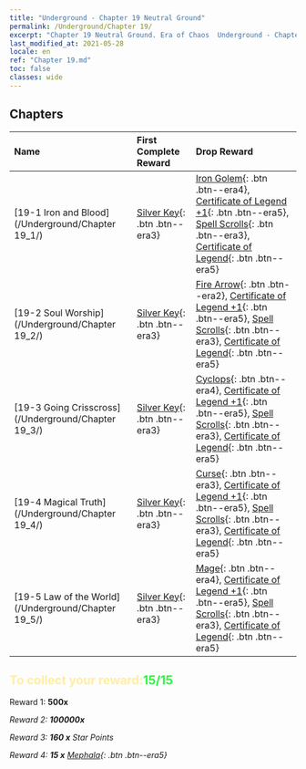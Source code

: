 ```yaml
---
title: "Underground - Chapter 19 Neutral Ground"
permalink: /Underground/Chapter 19/
excerpt: "Chapter 19 Neutral Ground. Era of Chaos  Underground - Chapter 19. Neutral Ground"
last_modified_at: 2021-05-28
locale: en
ref: "Chapter 19.md"
toc: false
classes: wide
---
```


## Chapters

  | Name |  First Complete Reward | Drop Reward |
  |:------------|:------------|:------------| 
  | [19-1 Iron and Blood](/Underground/Chapter 19_1/) | [Silver Key](/Items/con_693/){: .btn .btn--era3} | [Iron Golem](/Items/unt_237/){: .btn .btn--era4}, [Certificate of Legend +1](/Items/mat_74/){: .btn .btn--era5}, [Spell Scrolls](/Items/con_694/){: .btn .btn--era3}, [Certificate of Legend](/Items/mat_67/){: .btn .btn--era5} |
  | [19-2 Soul Worship](/Underground/Chapter 19_2/) | [Silver Key](/Items/con_693/){: .btn .btn--era3} | [Fire Arrow](/Items/her_413/){: .btn .btn--era2}, [Certificate of Legend +1](/Items/mat_74/){: .btn .btn--era5}, [Spell Scrolls](/Items/con_694/){: .btn .btn--era3}, [Certificate of Legend](/Items/mat_67/){: .btn .btn--era5} |
  | [19-3 Going Crisscross](/Underground/Chapter 19_3/) | [Silver Key](/Items/con_693/){: .btn .btn--era3} | [Cyclops](/Items/unt_222/){: .btn .btn--era4}, [Certificate of Legend +1](/Items/mat_74/){: .btn .btn--era5}, [Spell Scrolls](/Items/con_694/){: .btn .btn--era3}, [Certificate of Legend](/Items/mat_67/){: .btn .btn--era5} |
  | [19-4 Magical Truth](/Underground/Chapter 19_4/) | [Silver Key](/Items/con_693/){: .btn .btn--era3} | [Curse](/Items/her_410/){: .btn .btn--era3}, [Certificate of Legend +1](/Items/mat_74/){: .btn .btn--era5}, [Spell Scrolls](/Items/con_694/){: .btn .btn--era3}, [Certificate of Legend](/Items/mat_67/){: .btn .btn--era5} |
  | [19-5 Law of the World](/Underground/Chapter 19_5/) | [Silver Key](/Items/con_693/){: .btn .btn--era3} | [Mage](/Items/unt_238/){: .btn .btn--era4}, [Certificate of Legend +1](/Items/mat_74/){: .btn .btn--era5}, [Spell Scrolls](/Items/con_694/){: .btn .btn--era3}, [Certificate of Legend](/Items/mat_67/){: .btn .btn--era5} |


## <span style="color: #ffeea0">To collect your reward:</span><span style="color: #27f73a">15/15</span>

 Reward 1:  **500x** <i class="fas fa-gem"/>

 Reward 2:  **100000x** <i class="fas fa-coins"/>

 Reward 3: **160 x** Star Points

 Reward 4: **15 x** [Mephala](/Items/her_367/){: .btn .btn--era5}

